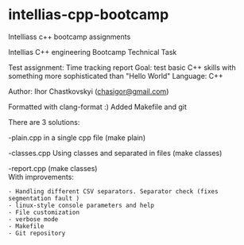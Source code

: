 # intellias-cpp-bootcamp
Intelliass c++ bootcamp assignments

Intellias С++ engineering Bootcamp Technical Task

Test assignment: Time tracking report
Goal: test basic C++ skills with something more sophisticated than "Hello World"
Language: C++


Author: Ihor Chastkovskyi (chasigor@gmail.com)

Formatted with clang-format :)
Added Makefile and git 

There are 3 solutions:

-plain.cpp      in a single cpp file (make plain)

-classes.cpp    Using classes and separated in files (make classes)

-report.cpp     (make classes)  
                With improvements:

    - Handling different CSV separators. Separator check (fixes segmentation fault )
    - linux-style console parameters and help
    - File customization
    - verbose mode
    - Makefile
    - Git repository

